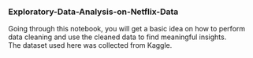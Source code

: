### Exploratory-Data-Analysis-on-Netflix-Data

Going through this notebook, you will get a basic idea on how to perform data cleaning and use the cleaned data to find meaningful insights. <br>
The dataset used here was collected from Kaggle.
